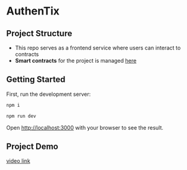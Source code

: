 # AuthenTix

## Project Structure

- This repo serves as a frontend service where users can interact to contracts
- **Smart contracts** for the project is managed [here](https://github.com/AuthenTix-Labs/authenTix)

## Getting Started

First, run the development server:

```bash
npm i

npm run dev
```

Open [http://localhost:3000](http://localhost:3000) with your browser to see the result.

## Project Demo
[video link]()
